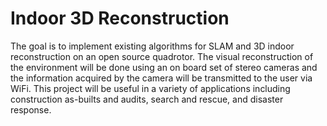 # Indoor 3D Reconstruction
The goal is to implement existing algorithms for SLAM and 3D indoor reconstruction on an open source quadrotor. The visual reconstruction of the environment will be done using an on board set of stereo cameras and the information acquired by the camera will be transmitted to the user via WiFi. This project will be useful in a variety of applications including construction as-builts and audits, search and rescue, and disaster response.
